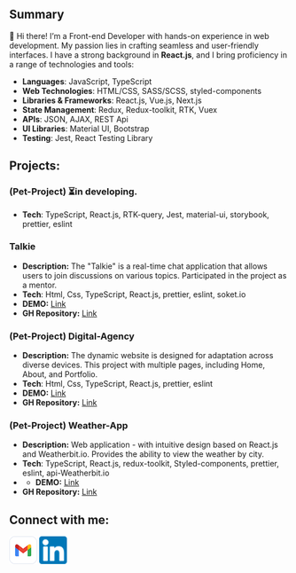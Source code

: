 ## Summary

🚀 Hi there! I’m a Front-end Developer with hands-on experience in web development. My passion lies in crafting seamless and user-friendly interfaces. I have a strong background in **React.js**, and I bring proficiency in a range of technologies and tools:

* **Languages**: JavaScript, TypeScript
* **Web Technologies**: HTML/CSS, SASS/SCSS, styled-components
* **Libraries & Frameworks**: React.js, Vue.js, Next.js
* **State Management**: Redux, Redux-toolkit, RTK, Vuex
* **APIs**: JSON, AJAX, REST Api
* **UI Libraries**: Material UI, Bootstrap
* **Testing**: Jest, React Testing Library

## Projects:


### (Pet-Project) ⏳in developing.

- **Tech**: TypeScript, React.js, RTK-query, Jest, material-ui, storybook, prettier, eslint


### Talkie

- **Description:**  The "Talkie" is a real-time chat application that allows users to join discussions on various topics.
Participated in the project as a mentor.
- **Tech**:  Html, Css, TypeScript, React.js, prettier, eslint, soket.io
- **DEMO:** [Link](https://talkiehub.netlify.app)
- **GH Repository:** [Link](https://github.com/UlyanaKucherenko/Talkie)

### (Pet-Project) Digital-Agency

- **Description:** The dynamic website is designed for adaptation across diverse devices. This project with multiple pages, including Home, About, and Portfolio.
- **Tech**:  Html, Css, TypeScript, React.js, prettier, eslint
- **DEMO:** [Link](digital-agency-pp.netlify.app)
- **GH Repository:** [Link](https://github.com/UlyanaKucherenko/Digital-Agency)

### (Pet-Project) Weather-App

- **Description:** Web application - with intuitive design based on React.js and Weatherbit.io. Provides the ability to view the weather by city.
- **Tech**: TypeScript, React.js, redux-toolkit, Styled-components, prettier, eslint, api-Weatherbit.io
- - **DEMO:** [Link](https://u-react-weather.netlify.app)
- **GH Repository:** [Link](https://github.com/UlyanaKucherenko/weather-app)


## Connect with me:

[![Email](/icons/gmail.png)](mailto:kucherenko.ul.ana@gmail.com)    [![LinkedIn](icons/linkedIn.png)](https://www.linkedin.com/in/uliana-kucherenko)
